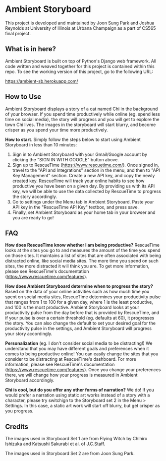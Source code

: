 # Ambient Storyboard

This project is developed and maintained by Joon Sung Park and Joshua Reynolds at University of Illinois at Urbana Champaign as a part of CS565 final project. 


## What is in here? 

Ambient Storyboard is built on top of Python's Django web framework. All code written and weaved together for this project is contained within this repo. To see the working version of this project, go to the following URL: 

https://ambient-sb.herokuapp.com/ 

## How to Use

Ambient Storyboard displays a story of a cat named Chi in the background of your browser. If you spend time productively while online (eg. spend less time on social media), the story will progress and you will get to explore the town Chi lives. The images in the storyboard will start blurry, and become crisper as you spend your time more productively.


**How to start**. Simply follow the steps below to start using Ambient Storyboard in less than 10 minutes: 
1. Sign in to Ambient Storyboard with your Gmail/Google account by clicking the "SIGN IN WITH GOOGLE" button above. 
2. Sign up to RescueTime (https://www.rescuetime.com/). Once signed in, travel to the "API and Integrations" section in the menu, and then to "API Key Management" section. Create a new API key, and copy the newly created key. RescueTime will track your online habits to see how productive you have been on a given day. By providing us with its API key, we will be able to use the data collected by RescueTime to progress the story accordingly.
3. Go to settings under the Menu tab in Ambient Storyboard. Paste your API key in the "RescueTime API Key" textbox, and press save.
4. Finally, set Ambient Storyboard as your home tab in your browser and you are ready to go!

## FAQ

**How does RescueTime know whether I am being productive?** RescueTime looks at the sites you go to and measures the amount of the time you spend on those sites. It maintains a list of sites that are often associated with being distracted online, like social media sites. The more time you spend on such sites, the more distracted it will think you are. To get more information, please see RescueTime's documentation (https://www.rescuetime.com/features).

**How does Ambient Storyboard determine when to progress the story?** Based on the data of your online activities such as how much time you spent on social media sites, RescueTime determines your productivity pulse that ranges from 1 to 100 for a given day, where 1 is the least productive, and 100 is the most productive. Ambient Storyboard looks at your productivity pulse from the day before that is provided by RescueTime, and if your pulse is over a certain threshold (eg. defaults at 60), it progresses the story. You can also change the default to set your desired goal for the productivity pulse in the settings, and Ambient Storyboard will progress your story accordingly. 

**Personalization** (eg. I don't consider social media to be distracting!) We understand that you may have different goals and preferences when it comes to being productive online! You can easily change the sites that you consider to be distracting at RescueTime's dashboard. For more information, please see RescueTime's documentation (https://www.rescuetime.com/features). Once you change your preferences there, we will change how your progress is measured in Ambient Storyboard accordingly.

**Chi is cool, but do you offer any other forms of narration?** We do! If you would prefer a narration using static art works instead of a story with a character, please try switchign to the Storyboard set 2 in the Menu > Settings. In this case, a static art work will start off blurry, but get crisper as you progress.


## Credits
The images used in Storyboard Set 1 are from Flying Witch by Chihiro Ishizuka and Katsushi Sakurabi et al. of J.C.Staff.

The images used in Storyboard Set 2 are from Joon Sung Park.

